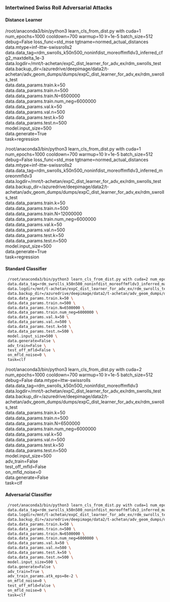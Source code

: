 ### Intertwined Swiss Roll Adversarial Attacks


#### Distance Learner

/root/anaconda3/bin/python3 learn_cls_from_dist.py with cuda=1 num_epochs=1000 cooldown=700 warmup=10 lr=1e-5 batch_size=512 debug=False loss_func=std_mse tgtname=normed_actual_distances data.mtype=inf-ittw-swissrolls2 \
 data.data_tag=rdm_swrolls_k50n500_noninfdist_moreoffmfldv3_inferred_cfg2_maxtdelta_1e-3 \
 data.logdir=/mnt/t-achetan/expC_dist_learner_for_adv_ex/rdm_swrolls_test \
 data.backup_dir=/azuredrive/deepimage/data2/t-achetan/adv_geom_dumps/dumps/expC_dist_learner_for_adv_ex/rdm_swrolls_test \
 data.data_params.train.k=50 \
 data.data_params.train.n=500 \
 data.data_params.train.N=6500000 \
 data.data_params.train.num_neg=6000000 \
 data.data_params.val.k=50 \
 data.data_params.val.n=500 \
 data.data_params.test.k=50 \
 data.data_params.test.n=500 \
 model.input_size=500 \
 data.generate=True \
 task=regression


 /root/anaconda3/bin/python3 learn_cls_from_dist.py with cuda=1 num_epochs=1000 cooldown=700 warmup=10 lr=1e-5 batch_size=512 debug=False loss_func=std_mse tgtname=normed_actual_distances data.mtype=inf-ittw-swissrolls2 \
 data.data_tag=rdm_swrolls_k50n500_noninfdist_moreoffmfldv3_inferred_moreonmfldv3 \
 data.logdir=/mnt/t-achetan/expC_dist_learner_for_adv_ex/rdm_swrolls_test \
 data.backup_dir=/azuredrive/deepimage/data2/t-achetan/adv_geom_dumps/dumps/expC_dist_learner_for_adv_ex/rdm_swrolls_test \
 data.data_params.train.k=50 \
 data.data_params.train.n=500 \
 data.data_params.train.N=12000000 \
 data.data_params.train.num_neg=6000000 \
 data.data_params.val.k=50 \
 data.data_params.val.n=500 \
 data.data_params.test.k=50 \
 data.data_params.test.n=500 \
 model.input_size=500 \
 data.generate=True \
 task=regression


 #### Standard Classifier

```bash
 /root/anaconda3/bin/python3 learn_cls_from_dist.py with cuda=2 num_epochs=1000 cooldown=700 warmup=10 lr=5e-6 batch_size=4096 debug=False data.mtype=inf-ittw-swissrolls \
 data.data_tag=rdm_swrolls_k50n500_noninfdist_moreoffmfldv3_inferred_maxtdelta_1e-3 \
 data.logdir=/mnt/t-achetan/expC_dist_learner_for_adv_ex/rdm_swrolls_test \
 data.backup_dir=/azuredrive/deepimage/data2/t-achetan/adv_geom_dumps/dumps/expC_dist_learner_for_adv_ex/rdm_swrolls_test \
 data.data_params.train.k=50 \
 data.data_params.train.n=500 \
 data.data_params.train.N=6500000 \
 data.data_params.train.num_neg=6000000 \
 data.data_params.val.k=50 \
 data.data_params.val.n=500 \
 data.data_params.test.k=50 \
 data.data_params.test.n=500 \
 model.input_size=500 \
 data.generate=False \
 adv_train=False \
 test_off_mfld=False \
 on_mfld_noise=0 \
 task=clf
 ```

 /root/anaconda3/bin/python3 learn_cls_from_dist.py with cuda=2 num_epochs=1000 cooldown=700 warmup=10 lr=1e-5 batch_size=512 debug=False data.mtype=ittw-swissrolls \
 data.data_tag=rdm_swrolls_k50n500_noninfdist_moreoffmfldv3 \
 data.logdir=/mnt/t-achetan/expC_dist_learner_for_adv_ex/rdm_swrolls_test \
 data.backup_dir=/azuredrive/deepimage/data2/t-achetan/adv_geom_dumps/dumps/expC_dist_learner_for_adv_ex/rdm_swrolls_test \
 data.data_params.train.k=50 \
 data.data_params.train.n=500 \
 data.data_params.train.N=6500000 \
 data.data_params.train.num_neg=6000000 \
 data.data_params.val.k=50 \
 data.data_params.val.n=500 \
 data.data_params.test.k=50 \
 data.data_params.test.n=500 \
 model.input_size=500 \
 adv_train=False \
 test_off_mfld=False \
 on_mfld_noise=0 \
 data.generate=False \
 task=clf



 #### Adversarial Classifier

```bash
 /root/anaconda3/bin/python3 learn_cls_from_dist.py with cuda=1 num_epochs=1000 cooldown=700 warmup=10 lr=8e-5 batch_size=4096 debug=False data.mtype=inf-ittw-swissrolls \
 data.data_tag=rdm_swrolls_k50n500_noninfdist_moreoffmfldv3_inferred_maxtdelta_1e-3 \
 data.logdir=/mnt/t-achetan/expC_dist_learner_for_adv_ex/rdm_swrolls_test \
 data.backup_dir=/azuredrive/deepimage/data2/t-achetan/adv_geom_dumps/dumps/expC_dist_learner_for_adv_ex/rdm_swrolls_test \
 data.data_params.train.k=50 \
 data.data_params.train.n=500 \
 data.data_params.train.N=6500000 \
 data.data_params.train.num_neg=6000000 \
 data.data_params.val.k=50 \
 data.data_params.val.n=500 \
 data.data_params.test.k=50 \
 data.data_params.test.n=500 \
 model.input_size=500 \
 data.generate=False \
 adv_train=True \
 adv_train_params.atk_eps=8e-2 \
 on_mfld_noise=0 \
 test_off_mfld=False \
 on_mfld_noise=0 \
 task=clf
 ```
